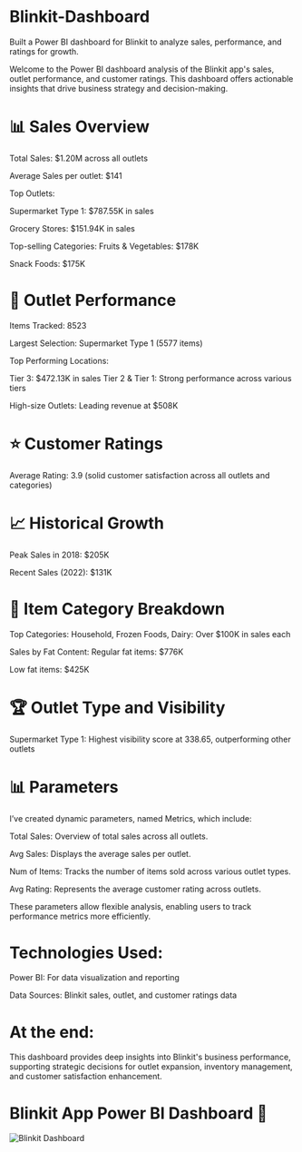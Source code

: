 # Blinkit-Dashboard
Built a Power BI dashboard for Blinkit to analyze sales, performance, and ratings for growth.

Welcome to the Power BI dashboard analysis of the Blinkit app's sales, outlet performance, and customer ratings. This dashboard offers actionable insights that drive business strategy and decision-making.

# 📊 Sales Overview
Total Sales: $1.20M across all outlets

Average Sales per outlet: $141

Top Outlets:

Supermarket Type 1: $787.55K in sales

Grocery Stores: $151.94K in sales

Top-selling Categories:
Fruits & Vegetables: $178K

Snack Foods: $175K

# 🏬 Outlet Performance
Items Tracked: 8523

Largest Selection: Supermarket Type 1 (5577 items)

Top Performing Locations:

Tier 3: $472.13K in sales
Tier 2 & Tier 1: Strong performance across various tiers

High-size Outlets: Leading revenue at $508K

# ⭐ Customer Ratings
Average Rating: 3.9 (solid customer satisfaction across all outlets and categories)

# 📈 Historical Growth
Peak Sales in 2018: $205K

Recent Sales (2022): $131K

# 🛒 Item Category Breakdown
Top Categories:
Household, Frozen Foods, Dairy: Over $100K in sales each

Sales by Fat Content:
Regular fat items: $776K

Low fat items: $425K

# 🏆 Outlet Type and Visibility
Supermarket Type 1: Highest visibility score at 338.65, outperforming other outlets


# 📊 Parameters
I’ve created dynamic parameters, named Metrics, which include:

Total Sales: Overview of total sales across all outlets.

Avg Sales: Displays the average sales per outlet.

Num of Items: Tracks the number of items sold across various outlet types.

Avg Rating: Represents the average customer rating across outlets.

These parameters allow flexible analysis, enabling users to track performance metrics more efficiently.


# Technologies Used:
Power BI: For data visualization and reporting

Data Sources: Blinkit sales, outlet, and customer ratings data

# At the end:

This dashboard provides deep insights into Blinkit's business performance, supporting strategic decisions for outlet expansion, inventory management, and customer satisfaction enhancement.

# Blinkit App Power BI Dashboard 🚀

![Blinkit Dashboard](images/blinkit_screen.png)



